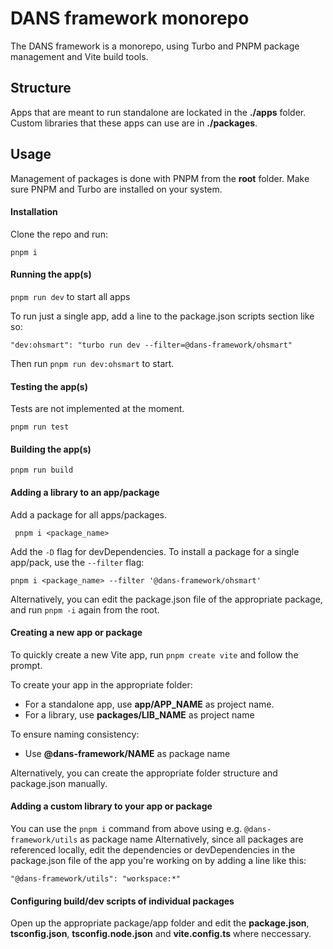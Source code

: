 # DANS framework monorepo
The DANS framework is a monorepo, using Turbo and PNPM package management and Vite build tools.

## Structure
Apps that are meant to run standalone are lockated in the **./apps** folder. Custom libraries that these apps can use are in **./packages**.

## Usage
Management of packages is done with PNPM from the **root** folder. Make sure PNPM and Turbo are installed on your system.

#### Installation
Clone the repo and run:

    pnpm i

#### Running the app(s)
`pnpm run dev` to start all apps

To run just a single app, add a line to the package.json scripts section like so:

    "dev:ohsmart": "turbo run dev --filter=@dans-framework/ohsmart"

Then run `pnpm run dev:ohsmart` to start.

#### Testing the app(s)
Tests are not implemented at the moment.

    pnpm run test
    
#### Building the app(s)

    pnpm run build

#### Adding a library to an app/package
 Add a package for all apps/packages. 

     pnpm i <package_name>

Add the `-D` flag for devDependencies.
To install a package for a single app/pack, use the `--filter` flag:

    pnpm i <package_name> --filter '@dans-framework/ohsmart'
Alternatively, you can edit the package.json file of the appropriate package, and run `pnpm -i` again from the root.

#### Creating a new app or package
To quickly create a new Vite app, run `pnpm create vite` and follow the prompt.

To create your app in the appropriate folder:
 - For a standalone app, use **app/APP_NAME** as project name. 
 - For a library, use **packages/LIB_NAME** as project name

 To ensure naming consistency:
 - Use **@dans-framework/NAME** as package name

Alternatively, you can create the appropriate folder structure and package.json manually.

#### Adding a custom library to your app or package
You can use the `pnpm i` command from above using e.g. `@dans-framework/utils` as package name
Alternatively, since all packages are referenced locally, edit the dependencies or devDependencies in the package.json file of the app you're working on by adding a line like this:

    "@dans-framework/utils": "workspace:*"
    
#### Configuring build/dev scripts of individual packages
Open up the appropriate package/app folder and edit the **package.json**, **tsconfig.json**,  **tsconfig.node.json** and **vite.config.ts** where neccessary.

